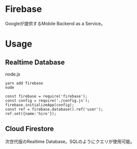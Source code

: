 # Firebase
Googleが提供するMobile Backend as a Service。  


# Usage
## Realtime Database
node.js
```console
yarn add firebase
node

const firebase = require('firebase');
const config = require('./config.js');
firebase.initializeApp(config);
const ref = firebase.database().ref('user');
ref.set({name:'hiro'});
```

## Cloud Firestore
次世代版のRealtime Database。SQLのようにクエリが使用可能。